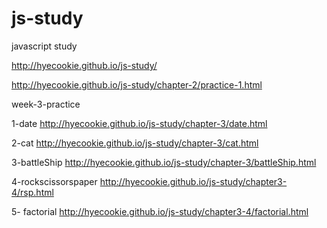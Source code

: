 # js-study
javascript study

http://hyecookie.github.io/js-study/

http://hyecookie.github.io/js-study/chapter-2/practice-1.html


week-3-practice

1-date
http://hyecookie.github.io/js-study/chapter-3/date.html

2-cat
http://hyecookie.github.io/js-study/chapter-3/cat.html


3-battleShip
http://hyecookie.github.io/js-study/chapter-3/battleShip.html

4-rockscissorspaper
http://hyecookie.github.io/js-study/chapter3-4/rsp.html

5- factorial
http://hyecookie.github.io/js-study/chapter3-4/factorial.html

